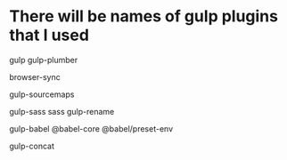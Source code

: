 # There will be names of gulp plugins that I used

gulp
gulp-plumber

browser-sync

gulp-sourcemaps

gulp-sass
sass
gulp-rename

gulp-babel
@babel-core
@babel/preset-env

gulp-concat